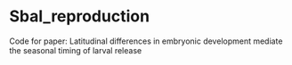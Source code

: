 # Sbal_reproduction
Code for paper: Latitudinal differences in embryonic development mediate the seasonal timing of larval release
